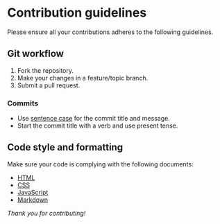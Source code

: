 # Contribution guidelines

Please ensure all your contributions adheres to the following guidelines.

## Git workflow

1. Fork the repository.
2. Make your changes in a feature/topic branch.
3. Submit a pull request.

### Commits

- Use [sentence case](https://en.wiktionary.org/wiki/sentence_case) for the
  commit title and message.
- Start the commit title with a verb and use present tense.

## Code style and formatting

Make sure your code is complying with the following documents:

- [HTML](https://github.com/battaglr/html-codin-style)
- [CSS](https://github.com/battaglr/css-codin-style)
- [JavaScript](https://github.com/battaglr/javascript-codin-style)
- [Markdown](https://github.com/battaglr/markdown-codin-style)

*Thank you for contributing!*
